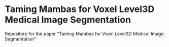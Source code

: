 # Taming Mambas for Voxel Level3D Medical Image Segmentation
Repository for the paper "Taming Mambas for Voxel Level3D Medical Image Segmentation"
